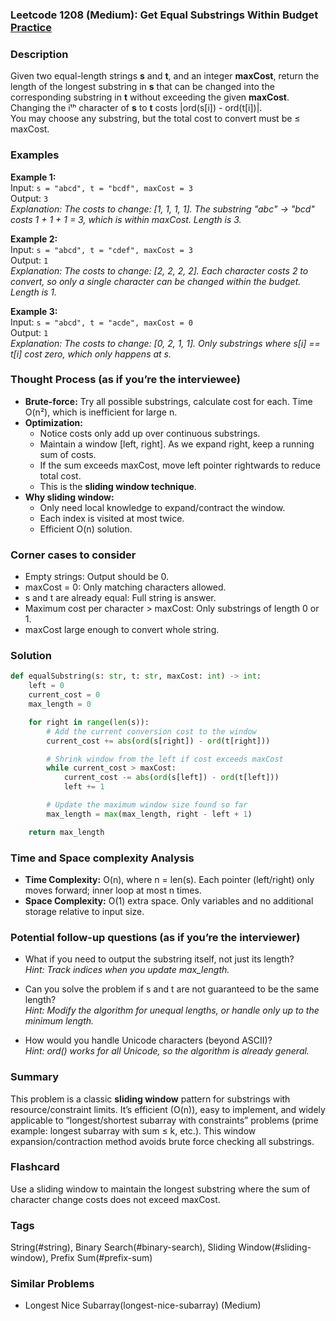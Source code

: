 ### Leetcode 1208 (Medium): Get Equal Substrings Within Budget [Practice](https://leetcode.com/problems/get-equal-substrings-within-budget)

### Description  
Given two equal-length strings **s** and **t**, and an integer **maxCost**, return the length of the longest substring in **s** that can be changed into the corresponding substring in **t** without exceeding the given **maxCost**.  
Changing the iᵗʰ character of **s** to **t** costs |ord(s[i]) - ord(t[i])|.  
You may choose any substring, but the total cost to convert must be ≤ maxCost.

### Examples  

**Example 1:**  
Input: `s = "abcd", t = "bcdf", maxCost = 3`  
Output: `3`  
*Explanation: The costs to change: [1, 1, 1, 1]. The substring "abc" → "bcd" costs 1 + 1 + 1 = 3, which is within maxCost. Length is 3.*

**Example 2:**  
Input: `s = "abcd", t = "cdef", maxCost = 3`  
Output: `1`  
*Explanation: The costs to change: [2, 2, 2, 2]. Each character costs 2 to convert, so only a single character can be changed within the budget. Length is 1.*

**Example 3:**  
Input: `s = "abcd", t = "acde", maxCost = 0`  
Output: `1`  
*Explanation: The costs to change: [0, 2, 1, 1]. Only substrings where s[i] == t[i] cost zero, which only happens at s.*

### Thought Process (as if you’re the interviewee)  
- **Brute-force:** Try all possible substrings, calculate cost for each. Time O(n²), which is inefficient for large n.
- **Optimization:**  
  - Notice costs only add up over continuous substrings.
  - Maintain a window [left, right]. As we expand right, keep a running sum of costs.
  - If the sum exceeds maxCost, move left pointer rightwards to reduce total cost.
  - This is the **sliding window technique**.
- **Why sliding window:**  
  - Only need local knowledge to expand/contract the window.
  - Each index is visited at most twice.
  - Efficient O(n) solution.

### Corner cases to consider  
- Empty strings: Output should be 0.
- maxCost = 0: Only matching characters allowed.
- s and t are already equal: Full string is answer.
- Maximum cost per character > maxCost: Only substrings of length 0 or 1.
- maxCost large enough to convert whole string.

### Solution

```python
def equalSubstring(s: str, t: str, maxCost: int) -> int:
    left = 0
    current_cost = 0
    max_length = 0

    for right in range(len(s)):
        # Add the current conversion cost to the window
        current_cost += abs(ord(s[right]) - ord(t[right]))

        # Shrink window from the left if cost exceeds maxCost
        while current_cost > maxCost:
            current_cost -= abs(ord(s[left]) - ord(t[left]))
            left += 1

        # Update the maximum window size found so far
        max_length = max(max_length, right - left + 1)

    return max_length
```

### Time and Space complexity Analysis  

- **Time Complexity:** O(n), where n = len(s). Each pointer (left/right) only moves forward; inner loop at most n times.
- **Space Complexity:** O(1) extra space. Only variables and no additional storage relative to input size.

### Potential follow-up questions (as if you’re the interviewer)  

- What if you need to output the substring itself, not just its length?  
  *Hint: Track indices when you update max_length.*

- Can you solve the problem if s and t are not guaranteed to be the same length?  
  *Hint: Modify the algorithm for unequal lengths, or handle only up to the minimum length.*

- How would you handle Unicode characters (beyond ASCII)?  
  *Hint: ord() works for all Unicode, so the algorithm is already general.*

### Summary
This problem is a classic **sliding window** pattern for substrings with resource/constraint limits. It’s efficient (O(n)), easy to implement, and widely applicable to “longest/shortest subarray with constraints” problems (prime example: longest subarray with sum ≤ k, etc.). This window expansion/contraction method avoids brute force checking all substrings.


### Flashcard
Use a sliding window to maintain the longest substring where the sum of character change costs does not exceed maxCost.

### Tags
String(#string), Binary Search(#binary-search), Sliding Window(#sliding-window), Prefix Sum(#prefix-sum)

### Similar Problems
- Longest Nice Subarray(longest-nice-subarray) (Medium)